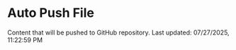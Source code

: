 # Auto Push File

Content that will be pushed to GitHub repository.
Last updated: 07/27/2025, 11:22:59 PM